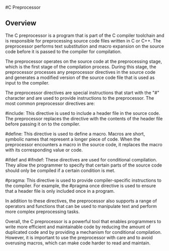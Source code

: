 #C Preprocessor
## Overview
The C preprocessor is a program that is part of the C compiler toolchain and is responsible for preprocessing source code files written in C or C++. The preprocessor performs text substitution and macro expansion on the source code before it is passed to the compiler for compilation.

The preprocessor operates on the source code at the preprocessing stage, which is the first stage of the compilation process. During this stage, the preprocessor processes any preprocessor directives in the source code and generates a modified version of the source code file that is used as input to the compiler.

The preprocessor directives are special instructions that start with the "#" character and are used to provide instructions to the preprocessor. The most common preprocessor directives are:

#include: This directive is used to include a header file in the source code. The preprocessor replaces the directive with the contents of the header file before passing it on to the compiler.

#define: This directive is used to define a macro. Macros are short, symbolic names that represent a longer piece of code. When the preprocessor encounters a macro in the source code, it replaces the macro with its corresponding value or code.

#ifdef and #ifndef: These directives are used for conditional compilation. They allow the programmer to specify that certain parts of the source code should only be compiled if a certain condition is met.

#pragma: This directive is used to provide compiler-specific instructions to the compiler. For example, the #pragma once directive is used to ensure that a header file is only included once in a program.

In addition to these directives, the preprocessor also supports a range of operators and functions that can be used to manipulate text and perform more complex preprocessing tasks.

Overall, the C preprocessor is a powerful tool that enables programmers to write more efficient and maintainable code by reducing the amount of duplicated code and by providing a mechanism for conditional compilation. However, it is important to use the preprocessor with care and to avoid overusing macros, which can make code harder to read and maintain.
